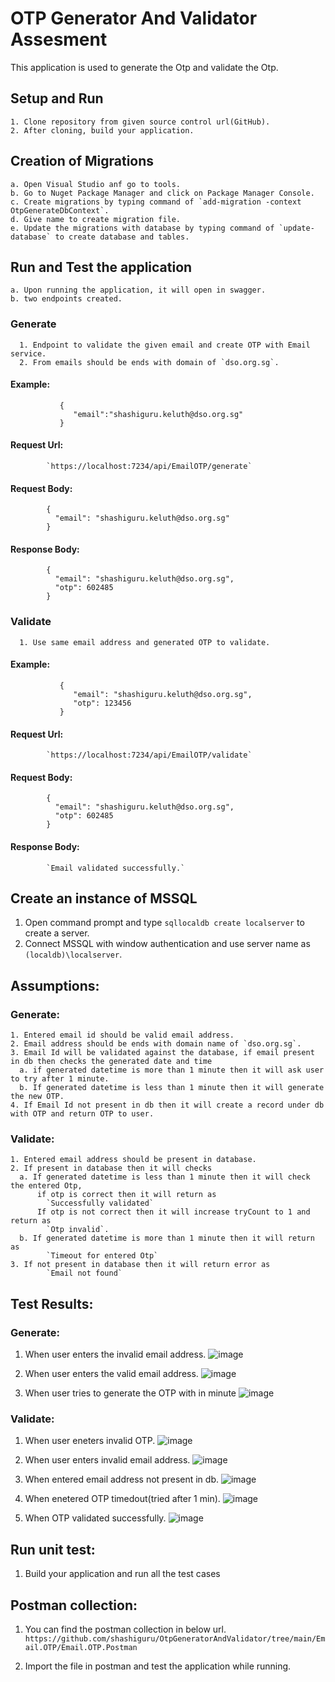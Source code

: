 # OTP Generator And Validator Assesment
  This application is used to generate the Otp and validate the Otp.

  ## Setup and Run
    1. Clone repository from given source control url(GitHub).
    2. After cloning, build your application.

  ## Creation of Migrations
    a. Open Visual Studio anf go to tools.
    b. Go to Nuget Package Manager and click on Package Manager Console.
    c. Create migrations by typing command of `add-migration -context OtpGenerateDbContext`.
    d. Give name to create migration file.
    e. Update the migrations with database by typing command of `update-database` to create database and tables.

  ## Run and Test the application
    a. Upon running the application, it will open in swagger.
    b. two endpoints created.

  ### Generate
      1. Endpoint to validate the given email and create OTP with Email service.
      2. From emails should be ends with domain of `dso.org.sg`.
      
  #### Example: 
               {
                  "email":"shashiguru.keluth@dso.org.sg"
               }
  #### Request Url:
            `https://localhost:7234/api/EmailOTP/generate`
  #### Request Body:
            {
              "email": "shashiguru.keluth@dso.org.sg"
            }
  #### Response Body:
            {
              "email": "shashiguru.keluth@dso.org.sg",
              "otp": 602485
            }

  ### Validate
      1. Use same email address and generated OTP to validate.
  #### Example: 
               {
                  "email": "shashiguru.keluth@dso.org.sg",
                  "otp": 123456
               }
  #### Request Url:
            `https://localhost:7234/api/EmailOTP/validate`
  #### Request Body:
            {
              "email": "shashiguru.keluth@dso.org.sg",
              "otp": 602485
            }
  #### Response Body:
            `Email validated successfully.`

## Create an instance of MSSQL
1. Open command prompt and type `sqllocaldb create localserver` to create a server.
2. Connect MSSQL with window authentication and use server name as `(localdb)\localserver`.

## Assumptions:
  ### Generate:
    1. Entered email id should be valid email address.
    2. Email address should be ends with domain name of `dso.org.sg`.
    3. Email Id will be validated against the database, if email present in db then checks the generated date and time 
      a. if generated datetime is more than 1 minute then it will ask user to try after 1 minute.
      b. If generated datetime is less than 1 minute then it will generate the new OTP.
    4. If Email Id not present in db then it will create a record under db with OTP and return OTP to user.

  ### Validate:
    1. Entered email address should be present in database.
    2. If present in database then it will checks
      a. If generated datetime is less than 1 minute then it will check the entered Otp, 
          if otp is correct then it will return as 
            `Successfully validated`
          If otp is not correct then it will increase tryCount to 1 and return as
            `Otp invalid`.
      b. If generated datetime is more than 1 minute then it will return as
            `Timeout for entered Otp`
    3. If not present in database then it will return error as
            `Email not found`
  
## Test Results:
  ### Generate:
  1. When user enters the invalid email address.
     ![image](https://user-images.githubusercontent.com/30490543/232784786-7c076cd4-7fe3-47c0-9d6a-6ee26cc5f624.png)
  
  2. When user enters the valid email address.
     ![image](https://user-images.githubusercontent.com/30490543/232784558-c2877a86-7746-4260-88c5-3d9e62a024d8.png)
     
  3. When user tries to generate the OTP with in minute
     ![image](https://user-images.githubusercontent.com/30490543/232785121-7e7df67f-e040-47a0-b1d9-18034963c56b.png)
     
  ### Validate:
  1. When user eneters invalid OTP.
    ![image](https://user-images.githubusercontent.com/30490543/232785826-d1b5b362-46df-41d6-afb7-3095c9adddb4.png)
   
  2. When user enters invalid email address.
    ![image](https://user-images.githubusercontent.com/30490543/232791549-cbb80eba-c9df-4075-ad1a-c5dfb536b861.png)

  3. When entered email address not present in db.
    ![image](https://user-images.githubusercontent.com/30490543/232791802-a73c4858-bea9-4228-acf9-af63075734c3.png)
   
  4. When enetered OTP timedout(tried after 1 min).
    ![image](https://user-images.githubusercontent.com/30490543/232790925-96f16d20-fd3a-40d4-a2a0-640378fbc523.png)
    
  5. When OTP validated successfully.
    ![image](https://user-images.githubusercontent.com/30490543/232788471-da97a19c-8d75-4ab2-8925-f16b59459e3c.png)

## Run unit test:
1. Build your application and run all the test cases

## Postman collection:
1. You can find the postman collection in below url.
  `https://github.com/shashiguru/OtpGeneratorAndValidator/tree/main/Email.OTP/Email.OTP.Postman`

2. Import the file in postman and test the application while running.

